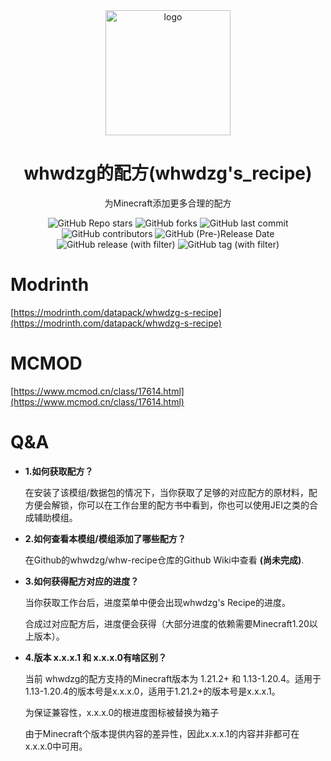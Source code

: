 <div align="center">
    <img align="center" src="https://raw.githubusercontent.com/whwdzg/whwdzg-s_recipe/main/pack.png" alt="logo" width="200">
    <h1 align="center">whwdzg的配方(whwdzg's_recipe)</h1>
    <p align="enter">为Minecraft添加更多合理的配方</p>
    <img alt="GitHub Repo stars" src="https://img.shields.io/github/stars/whwdzg/whwdzg-s_recipe">
    <img alt="GitHub forks" src="https://img.shields.io/github/forks/whwdzg/whwdzg-s_recipe">
    <img alt="GitHub last commit" src="https://img.shields.io/github/last-commit/whwdzg/whwdzg-s_recipe">
    <img alt="GitHub contributors" src="https://img.shields.io/github/contributors/whwdzg/whwdzg-s_recipe">
    <img alt="GitHub (Pre-)Release Date" src="https://img.shields.io/github/release-date-pre/whwdzg/whwdzg-s_recipe">
    <img alt="GitHub release (with filter)" src="https://img.shields.io/github/v/release/whwdzg/whwdzg-s_recipe">
    <img alt="GitHub tag (with filter)" src="https://img.shields.io/github/v/tag/whwdzg/whwdzg-s_recipe">
    </br>
</div>

# Modrinth
[https://modrinth.com/datapack/whwdzg-s-recipe](https://modrinth.com/datapack/whwdzg-s-recipe)

# MCMOD
[https://www.mcmod.cn/class/17614.html](https://www.mcmod.cn/class/17614.html)

# Q&A
- **1.如何获取配方？**

  在安装了该模组/数据包的情况下，当你获取了足够的对应配方的原材料，配方便会解锁，你可以在工作台里的配方书中看到，你也可以使用JEI之类的合成辅助模组。

- **2.如何查看本模组/模组添加了哪些配方？**

  在Github的whwdzg/whw-recipe仓库的Github Wiki中查看
**(尚未完成)**.

- **3.如何获得配方对应的进度？**

  当你获取工作台后，进度菜单中便会出现whwdzg's Recipe的进度。
  
  合成过对应配方后，进度便会获得（大部分进度的依赖需要Minecraft1.20以上版本）。

- **4.版本 x.x.x.1 和 x.x.x.0有啥区别？**

    当前 whwdzg的配方支持的Minecraft版本为 1.21.2+ 和 1.13-1.20.4。适用于1.13-1.20.4的版本号是x.x.x.0，适用于1.21.2+的版本号是x.x.x.1。
  
    为保证兼容性，x.x.x.0的根进度图标被替换为箱子

    由于Minecraft个版本提供内容的差异性，因此x.x.x.1的内容并非都可在x.x.x.0中可用。
